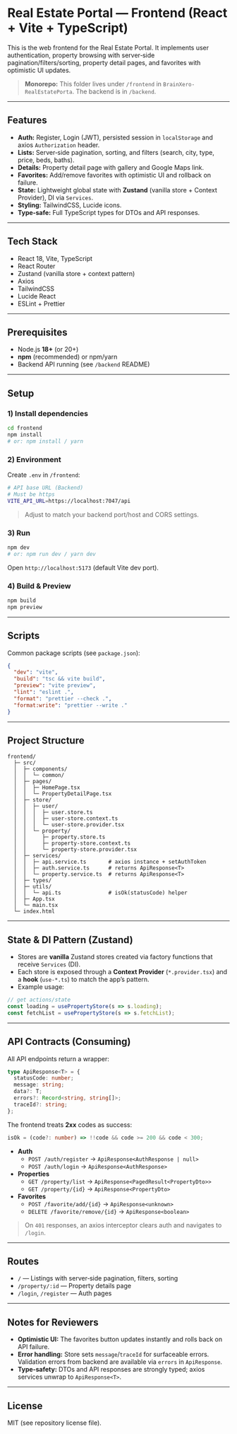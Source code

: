 # Real Estate Portal — Frontend (React + Vite + TypeScript)

This is the web frontend for the Real Estate Portal. It implements user authentication, property browsing with server‑side pagination/filters/sorting, property detail pages, and favorites with optimistic UI updates.

> **Monorepo:** This folder lives under `/frontend` in `BrainXero-RealEstatePorta`. The backend is in `/backend`.

---

## Features

- **Auth:** Register, Login (JWT), persisted session in `localStorage` and axios `Authorization` header.
- **Lists:** Server‑side pagination, sorting, and filters (search, city, type, price, beds, baths).
- **Details:** Property detail page with gallery and Google Maps link.
- **Favorites:** Add/remove favorites with optimistic UI and rollback on failure.
- **State:** Lightweight global state with **Zustand** (vanilla store + Context Provider), DI via `Services`.
- **Styling:** TailwindCSS, Lucide icons.
- **Type‑safe:** Full TypeScript types for DTOs and API responses.

---

## Tech Stack

- React 18, Vite, TypeScript
- React Router
- Zustand (vanilla store + context pattern)
- Axios
- TailwindCSS
- Lucide React
- ESLint + Prettier

---

## Prerequisites

- Node.js **18+** (or 20+)
- **npm** (recommended) or npm/yarn
- Backend API running (see `/backend` README)

---

## Setup

### 1) Install dependencies
```bash
cd frontend
npm install
# or: npm install / yarn
```

### 2) Environment
Create `.env` in `/frontend`:

```bash
# API base URL (Backend)
# Must be https
VITE_API_URL=https://localhost:7047/api
```
> Adjust to match your backend port/host and CORS settings.

### 3) Run
```bash
npm dev
# or: npm run dev / yarn dev
```
Open `http://localhost:5173` (default Vite dev port).

### 4) Build & Preview
```bash
npm build
npm preview
```

---

## Scripts
Common package scripts (see `package.json`):
```json
{
  "dev": "vite",
  "build": "tsc && vite build",
  "preview": "vite preview",
  "lint": "eslint .",
  "format": "prettier --check .",
  "format:write": "prettier --write ."
}
```

---

## Project Structure

```
frontend/
  ├─ src/
  │  ├─ components/
  │  │  └─ common/
  │  ├─ pages/
  │  │  ├─ HomePage.tsx
  │  │  └─ PropertyDetailPage.tsx
  │  ├─ store/
  │  │  ├─ user/
  │  │  │  ├─ user.store.ts
  │  │  │  ├─ user-store.context.ts
  │  │  │  └─ user-store.provider.tsx
  │  │  └─ property/
  │  │     ├─ property.store.ts
  │  │     ├─ property-store.context.ts
  │  │     └─ property-store.provider.tsx
  │  ├─ services/
  │  │  ├─ api.service.ts       # axios instance + setAuthToken
  │  │  ├─ auth.service.ts      # returns ApiResponse<T>
  │  │  └─ property.service.ts  # returns ApiResponse<T>
  │  ├─ types/
  │  ├─ utils/
  │  │  └─ api.ts               # isOk(statusCode) helper
  │  ├─ App.tsx
  │  └─ main.tsx
  └─ index.html
```

---

## State & DI Pattern (Zustand)

- Stores are **vanilla** Zustand stores created via factory functions that receive `Services` (DI).
- Each store is exposed through a **Context Provider** (`*.provider.tsx`) and a **hook** (`use-*.ts`) to match the app’s pattern.
- Example usage:
```ts
// get actions/state
const loading = usePropertyStore(s => s.loading);
const fetchList = usePropertyStore(s => s.fetchList);
```

---

## API Contracts (Consuming)

All API endpoints return a wrapper:
```ts
type ApiResponse<T> = {
  statusCode: number;
  message: string;
  data?: T;
  errors?: Record<string, string[]>;
  traceId?: string;
};
```

The frontend treats **2xx** codes as success:
```ts
isOk = (code?: number) => !!code && code >= 200 && code < 300;
```

- **Auth**
  - `POST /auth/register` → `ApiResponse<AuthResponse | null>`
  - `POST /auth/login` → `ApiResponse<AuthResponse>`
- **Properties**
  - `GET /property/list` → `ApiResponse<PagedResult<PropertyDto>>`
  - `GET /property/{id}` → `ApiResponse<PropertyDto>`
- **Favorites**
  - `POST /favorite/add/{id}` → `ApiResponse<unknown>`
  - `DELETE /favorite/remove/{id}` → `ApiResponse<boolean>`

> On `401` responses, an axios interceptor clears auth and navigates to `/login`.

---

## Routes

- `/` — Listings with server‑side pagination, filters, sorting
- `/property/:id` — Property details page
- `/login`, `/register` — Auth pages

---

## Notes for Reviewers

- **Optimistic UI:** The favorites button updates instantly and rolls back on API failure.
- **Error handling:** Store sets `message`/`traceId` for surfaceable errors. Validation errors from backend are available via `errors` in `ApiResponse`.
- **Type‑safety:** DTOs and API responses are strongly typed; axios services unwrap to `ApiResponse<T>`.

---

## License

MIT (see repository license file).
